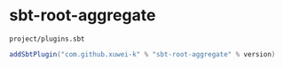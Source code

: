 # sbt-root-aggregate

`project/plugins.sbt`

```scala
addSbtPlugin("com.github.xuwei-k" % "sbt-root-aggregate" % version)
```
